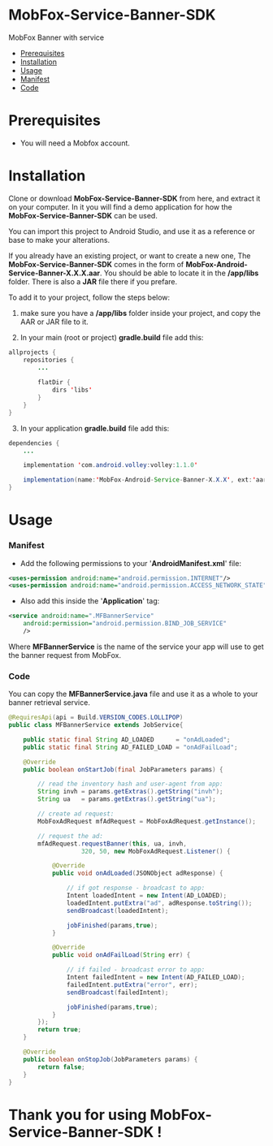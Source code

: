 # MobFox-Service-Banner-SDK
MobFox Banner with service

<!-- toc -->

* [Prerequisites](#prerequisites)
* [Installation](#installation)
* [Usage](#usage)
* [Manifest](#manifest)
* [Code](#code)

<!-- toc stop -->

# Prerequisites

* You will need a Mobfox account.


# Installation

Clone or download **MobFox-Service-Banner-SDK** from here, and extract it on your computer.
In it you will find a demo application for how the **MobFox-Service-Banner-SDK** can be used.

You can import this project to Android Studio, and use it as a reference
or base to make your alterations.

If you already have an existing project, or want to create a new one,
The **MobFox-Service-Banner-SDK** comes in the form of **MobFox-Android-Service-Banner-X.X.X.aar**. 
You should be able to locate it in the **/app/libs** folder. There is also a **JAR** file there if you prefare.

To add it to your project, follow the steps below:

1. make sure you have a **/app/libs** folder inside your project, and copy the AAR
or JAR file to it.

2. In your main (root or project) **gradle.build** file add this:

```java
allprojects {
    repositories {
        ...
        
        flatDir {
            dirs 'libs'
        }
    }
}
```

3. In your application **gradle.build** file add this:

```java
dependencies {
    ...

    implementation 'com.android.volley:volley:1.1.0'

    implementation(name:'MobFox-Android-Service-Banner-X.X.X', ext:'aar')
}
```


# Usage

### Manifest

- Add the following permissions to your '**AndroidManifest.xml**' file:


```xml
<uses-permission android:name="android.permission.INTERNET"/>
<uses-permission android:name="android.permission.ACCESS_NETWORK_STATE"/>
```

- Also add this inside the '**Application**' tag:

```xml
<service android:name=".MFBannerService"
    android:permission="android.permission.BIND_JOB_SERVICE"
    />
```

Where **MFBannerService** is the name of the service your app will use to get the banner
request from MobFox.

### Code

You can copy the **MFBannerService.java** file and use it as a whole to your banner retrieval
service.

```java
@RequiresApi(api = Build.VERSION_CODES.LOLLIPOP)
public class MFBannerService extends JobService{

    public static final String AD_LOADED      = "onAdLoaded";
    public static final String AD_FAILED_LOAD = "onAdFailLoad";

    @Override
    public boolean onStartJob(final JobParameters params) {

        // read the inventory hash and user-agent from app:
        String invh = params.getExtras().getString("invh");
        String ua   = params.getExtras().getString("ua");

        // create ad request:
        MobFoxAdRequest mfAdRequest = MobFoxAdRequest.getInstance();

        // request the ad:
        mfAdRequest.requestBanner(this, ua, invh,
                    320, 50, new MobFoxAdRequest.Listener() {

            @Override
            public void onAdLoaded(JSONObject adResponse) {

                // if got response - broadcast to app:
                Intent loadedIntent = new Intent(AD_LOADED);
                loadedIntent.putExtra("ad", adResponse.toString());
                sendBroadcast(loadedIntent);

                jobFinished(params,true);
            }

            @Override
            public void onAdFailLoad(String err) {

                // if failed - broadcast error to app:
                Intent failedIntent = new Intent(AD_FAILED_LOAD);
                failedIntent.putExtra("error", err);
                sendBroadcast(failedIntent);

                jobFinished(params,true);
            }
        });
        return true;
    }

    @Override
    public boolean onStopJob(JobParameters params) {
        return false;
    }
}
```


# Thank you for using MobFox-Service-Banner-SDK !
